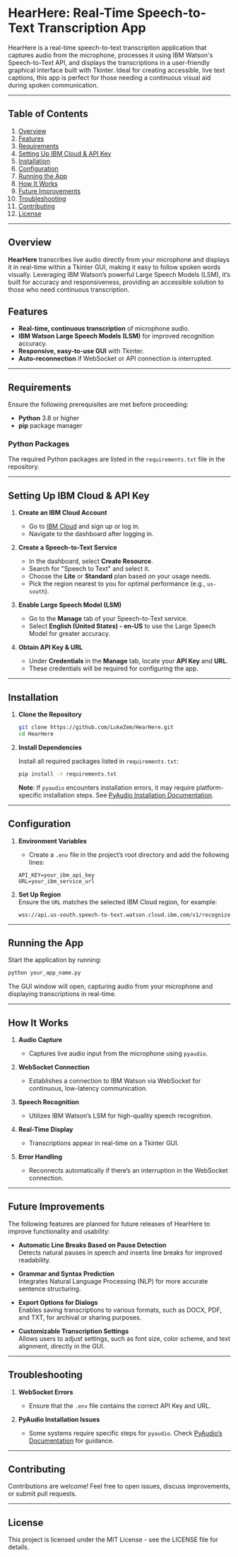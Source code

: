 
# HearHere: Real-Time Speech-to-Text Transcription App

HearHere is a real-time speech-to-text transcription application that captures audio from the microphone, processes it using IBM Watson's Speech-to-Text API, and displays the transcriptions in a user-friendly graphical interface built with Tkinter. Ideal for creating accessible, live text captions, this app is perfect for those needing a continuous visual aid during spoken communication.

---

## Table of Contents
1. [Overview](#overview)
2. [Features](#features)
3. [Requirements](#requirements)
4. [Setting Up IBM Cloud & API Key](#setting-up-ibm-cloud--api-key)
5. [Installation](#installation)
6. [Configuration](#configuration)
7. [Running the App](#running-the-app)
8. [How It Works](#how-it-works)
9. [Future Improvements](#future-improvements)
10. [Troubleshooting](#troubleshooting)
11. [Contributing](#contributing)
12. [License](#license)

---

## Overview

**HearHere** transcribes live audio directly from your microphone and displays it in real-time within a Tkinter GUI, making it easy to follow spoken words visually. Leveraging IBM Watson’s powerful Large Speech Models (LSM), it’s built for accuracy and responsiveness, providing an accessible solution to those who need continuous transcription.

## Features

- **Real-time, continuous transcription** of microphone audio.
- **IBM Watson Large Speech Models (LSM)** for improved recognition accuracy.
- **Responsive, easy-to-use GUI** with Tkinter.
- **Auto-reconnection** if WebSocket or API connection is interrupted.

---

## Requirements

Ensure the following prerequisites are met before proceeding:

- **Python** 3.8 or higher
- **pip** package manager

### Python Packages

The required Python packages are listed in the `requirements.txt` file in the repository.

---

## Setting Up IBM Cloud & API Key

1. **Create an IBM Cloud Account**  
   - Go to [IBM Cloud](https://cloud.ibm.com/) and sign up or log in.
   - Navigate to the dashboard after logging in.

2. **Create a Speech-to-Text Service**  
   - In the dashboard, select **Create Resource**.
   - Search for "Speech to Text" and select it.
   - Choose the **Lite** or **Standard** plan based on your usage needs.
   - Pick the region nearest to you for optimal performance (e.g., `us-south`).

3. **Enable Large Speech Model (LSM)**  
   - Go to the **Manage** tab of your Speech-to-Text service.
   - Select **English (United States) - en-US** to use the Large Speech Model for greater accuracy.

4. **Obtain API Key & URL**  
   - Under **Credentials** in the **Manage** tab, locate your **API Key** and **URL**.  
   - These credentials will be required for configuring the app.

---

## Installation

1. **Clone the Repository**

    ```bash
    git clone https://github.com/LukeZem/HearHere.git
    cd HearHere
    ```

2. **Install Dependencies**

    Install all required packages listed in `requirements.txt`:

    ```bash
    pip install -r requirements.txt
    ```

    **Note**: If `pyaudio` encounters installation errors, it may require platform-specific installation steps. See [PyAudio Installation Documentation](https://pypi.org/project/PyAudio/).

---

## Configuration

1. **Environment Variables**  
   - Create a `.env` file in the project’s root directory and add the following lines:

    ```plaintext
    API_KEY=your_ibm_api_key
    URL=your_ibm_service_url
    ```

2. **Set Up Region**  
   Ensure the `URL` matches the selected IBM Cloud region, for example:
   ```plaintext
   wss://api.us-south.speech-to-text.watson.cloud.ibm.com/v1/recognize
   ```

---

## Running the App

Start the application by running:

```bash
python your_app_name.py
```

The GUI window will open, capturing audio from your microphone and displaying transcriptions in real-time.

---

## How It Works

1. **Audio Capture**  
   - Captures live audio input from the microphone using `pyaudio`.
   
2. **WebSocket Connection**  
   - Establishes a connection to IBM Watson via WebSocket for continuous, low-latency communication.

3. **Speech Recognition**  
   - Utilizes IBM Watson’s LSM for high-quality speech recognition.

4. **Real-Time Display**  
   - Transcriptions appear in real-time on a Tkinter GUI.

5. **Error Handling**  
   - Reconnects automatically if there’s an interruption in the WebSocket connection.

---

## Future Improvements

The following features are planned for future releases of HearHere to improve functionality and usability:

- **Automatic Line Breaks Based on Pause Detection**  
    Detects natural pauses in speech and inserts line breaks for improved readability.

- **Grammar and Syntax Prediction**  
    Integrates Natural Language Processing (NLP) for more accurate sentence structuring.

- **Export Options for Dialogs**  
    Enables saving transcriptions to various formats, such as DOCX, PDF, and TXT, for archival or sharing purposes.

- **Customizable Transcription Settings**  
    Allows users to adjust settings, such as font size, color scheme, and text alignment, directly in the GUI.

---

## Troubleshooting

1. **WebSocket Errors**  
   - Ensure that the `.env` file contains the correct API Key and URL.
   
2. **PyAudio Installation Issues**  
   - Some systems require specific steps for `pyaudio`. Check [PyAudio’s Documentation](https://pypi.org/project/PyAudio/) for guidance.

---

## Contributing

Contributions are welcome! Feel free to open issues, discuss improvements, or submit pull requests.

---

## License

This project is licensed under the MIT License - see the LICENSE file for details.
